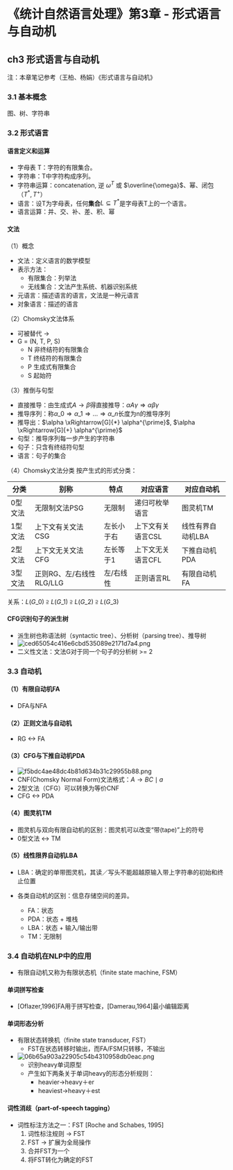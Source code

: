 # 《统计自然语言处理》第3章 - 形式语言与自动机


## ch3 形式语言与自动机
注：本章笔记参考（王柏、杨娟）《形式语言与自动机》
### 3.1 基本概念
图、树、字符串

### 3.2 形式语言
#### 语言定义和运算
- 字母表 T：字符的有限集合。
- 字符串：T中字符构成序列。
- 字符串运算：concatenation, 逆 $\omega^T$ 或 $\overline{\omega}$、幂、闭包（$T^*, T^+$）
- 语言：设T为字母表，任何**集合**$L \subseteq T^*$是字母表T上的一个语言。
- 语言运算：并、交、补、差、积、幂

#### 文法
（1）概念
- 文法：定义语言的数学模型
- 表示方法：
  - 有限集合：列举法
  - 无线集合：文法产生系统、机器识别系统
- 元语言：描述语言的语言，文法是一种元语言
- 对象语言：描述的语言

（2）Chomsky文法体系
- 可被替代 ->
- G = (N, T, P, S)
  - N 非终结符的有限集合
  - T 终结符的有限集合 
  - P 生成式有限集合
  - S 起始符

（3）推倒与句型
- 直接推导：由生成式$A\rightarrow \beta$得直接推导：$\alpha A\gamma \Rightarrow \alpha\beta\gamma$
- 推导序列：称$\alpha\_{0}\Rightarrow\alpha\_{1}\Rightarrow\ldots\Rightarrow\alpha\_{n}$长度为n的推导序列
- 推导出：$\alpha \xRightarrow[G]{*} \alpha^{\prime}$, $\alpha \xRightarrow[G]{+} \alpha^{\prime}$
- 句型：推导序列每一步产生的字符串
- 句子：只含有终结符句型
- 语言：句子的集合

（4）Chomsky文法分类
按产生式的形式分类：

| 分类    | 别称              |特点     | 对应语言       | 对应自动机     |
| ------- | ---------------|------- | -------------- | -------------- |
| 0型文法 | 无限制文法PSG    |     无限制  | 递归可枚举语言 | 图灵机TM         |
| 1型文法 | 上下文有关文法CSG|       左长小于右  | 上下文有关语言CSL | 线性有界自动机LBA |
| 2型文法 | 上下文无关文法CFG |    左长等于1    | 上下文无关语言CFL | 下推自动机PDA     |
| 3型文法 | 正则RG、左/右线性RLG/LLG|  左/右线性 | 正则语言RL      | 有限自动机FA     |

关系：$L\left(G\_{0}\right) \supseteqq L\left(G\_{1}\right) \supseteqq L\left(G\_{2}\right) \supseteqq L\left(G\_{3}\right)$

#### CFG识别句子的派生树
- 派生树也称语法树（syntactic tree）、分析树（parsing tree）、推导树
- ![ced65054c416e6cbd535089e2171d7a4.png](/blog/_resources/b4612b03745f49809e94b8e93cac2093.png)
- 二义性文法：文法G对于同一个句子的分析树 >= 2


### 3.3 自动机
#### （1）有限自动机FA
- DFA与NFA

#### （2）正则文法与自动机
- RG <-> FA

#### （3）CFG与下推自动机PDA
- ![f5bdc4ae48dc4b81d634b31c29955b88.png](/blog/_resources/5f05d95a47474b2c87311952f2d443d1.png)
- CNF(Chomsky Normal Form)文法格式：$A \rightarrow BC \mid a$
- 2型文法（CFG）可以转换为等价CNF
- CFG <-> PDA

#### （4）图灵机TM
- 图灵机与双向有限自动机的区别：图灵机可以改变“带(tape)”上的符号
- 0型文法 <-> TM

#### （5）线性限界自动机LBA
- LBA：确定的单带图灵机，其读／写头不能超越原输入带上字符串的初始和终止位置

- 各类自动机的区别：信息存储空间的差异。
	- FA：状态
	- PDA：状态 + 堆栈
	- LBA：状态 + 输入/输出带
	- TM：无限制

### 3.4 自动机在NLP中的应用
- 有限自动机又称为有限状态机（finite state machine, FSM）

#### 单词拼写检查
- [Oflazer,1996]FA用于拼写检查，[Damerau,1964]最小编辑距离

#### 单词形态分析
- 有限状态转换机（finite state transducer, FST）
	- FST在状态转移时输出，而FA/FSM只转移，不输出
- ![06b65a903a22905c54b4310958db0eac.png](/blog/_resources/d77b3664794e4a9c8fcebaecd69fa676.png)
	- 识别heavy单词原型
	- 产生如下两条关于单词heavy的形态分析规则：
		- heavier→heavy＋er
		- heaviest→heavy＋est

#### 词性消歧（part-of-speech tagging）
- 词性标注方法之一：FST [Roche and Schabes, 1995]
	1. 词性标注规则 -> FST
	2. FST -> 扩展为全局操作
	3. 合并FST为一个
	4. 将FST转化为确定的FST
